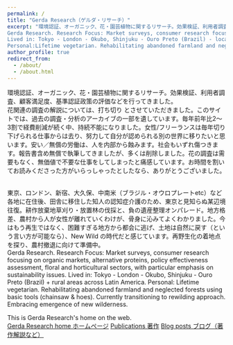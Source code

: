 ```yaml
---
permalink: /
title: "Gerda Research（ゲルダ・リサーチ）"
excerpt: "環境認証、オーガニック、花・園芸植物に関するリサーチ。効果検証、利用者調査、顧客満足度、基準認証政策の評価などを行ってきました。過去の調査、著作やデータのアーカイブを、このサイトに遺しています。
Gerda Research. Research Focus: Market surveys, consumer research focusing on organic markets, alternative proteins, policy effectiveness assessment, floral and horticultural sectors, with particular emphasis on sustainability issues.
Lived in: Tokyo - London - Okubo, Shinjuku - Ouro Preto (Brazil) - local cities across Latin America - rural areas in Japan
Personal:Lifetime vegetarian. Rehabilitating abandoned farmland and neglected forests using basic tools (chainsaw & hoes). Currently transitioning to rewilding approach. Embracing emergence of new wilderness."
author_profile: true
redirect_from: 
  - /about/
  - /about.html
---
```


環境認証、オーガニック、花・園芸植物に関するリサーチ。効果検証、利用者調査、顧客満足度、基準認証政策の評価などを行ってきました。  
花関連の調査の解説については、打ち切り とさせていただきました。このサイトでは、過去の調査・分析のアーカイブの一部を遺しています。毎年前年比2～3割で経費削減が続く中、持続不能になりました。女性/フリーランスは毎年切り下げられる仕事からは去り、努力して自分が認められる別の世界に移りたいと思います。安い／無償の労働は、人を内部から蝕みます。社会もいずれ傷つきます。報告書含め無償で執筆してきましたが、多くは削除しました。花の調査は需要もなく、無価値で不要な仕事をしてしまったと痛感しています。お時間を割いてお読みくださった方がいらっしゃったとしたなら、ありがとうございました。  
   
<br>
東京、ロンドン、新宿、大久保、中南米（ブラジル・オウロプレートetc）など各地に在住後、田舎に移住した知人の認知症介護のため、東京と見知らぬ某辺境往復。耕作放棄地草刈り・放置林の伐採と、負の遺産整理オンパレード。地方格差、農村から人が女性が離れていくわけが、骨身に沁みてよくわかりました。今はもう再生ではなく、困難すぎる地方から都会に逃げ、土地は自然に戻す（という言い方が可能なら）、New Wild の時代だと感じています。再野生化の着地点を探り、農村撤退に向けて準備中。    
<br>
Gerda Research. Research Focus: Market surveys, consumer research focusing on organic markets, alternative proteins, policy effectiveness assessment, floral and horticultural sectors, with particular emphasis on sustainability issues.   
Lived in: Tokyo - London - Okubo, Shinjuku - Ouro Preto (Brazil) + rural areas across Latin America.  
Personal: Lifetime vegetarian. Rehabilitating abandoned farmland and neglected forests using basic tools (chainsaw & hoes). Currently transitioning to rewilding approach. Embracing emergence of new wilderness.  

This is Gerda Research's home on the web.  
[Gerda Research home ホームページ](https://gerdaresearch.github.io)
[Publications 著作](https://gerdaresearch.github.io/publications)
[Blog posts ブログ（著作解説など）](https://gerdaresearch.github.io/year-archive)
